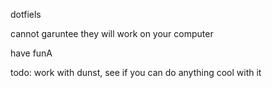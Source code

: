 dotfiels

cannot garuntee they will work on your computer


have funA

todo: work with dunst, see if you can do anything cool with it
